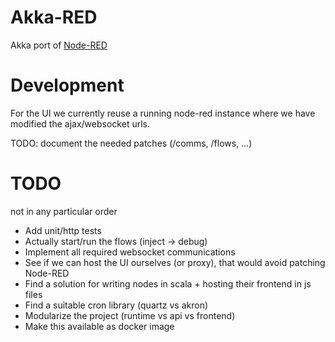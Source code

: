 Akka-RED
========

Akka port of [Node-RED](https://nodered.org/)

# Development

For the UI we currently reuse a running node-red instance where we have modified the ajax/websocket urls.

TODO: document the needed patches (/comms, /flows, ...)

# TODO

not in any particular order

* Add unit/http tests
* Actually start/run the flows (inject -> debug)
* Implement all required websocket communications
* See if we can host the UI ourselves (or proxy), that would avoid patching Node-RED
* Find a solution for writing nodes in scala + hosting their frontend in js files
* Find a suitable cron library (quartz vs akron)
* Modularize the project (runtime vs api vs frontend)
* Make this available as docker image
